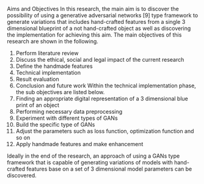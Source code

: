 Aims and Objectives
In this research, the main aim is to discover the possibility of using a generative adversarial networks [9] type framework to generate variations that includes hand-crafted features from a single 3 dimensional blueprint of a not hand-crafted object as well as discovering the implementation for achieving this aim. 
The main objectives of this research are shown in the following.
1.	Perform literature review
2.	Discuss the ethical, social and legal impact of the current research
3.	Define the handmade features
4.	Technical implementation
5.	Result evaluation
6.	Conclusion and future work
Within the technical implementation phase, the sub objectives are listed below.
1.	Finding an appropriate digital representation of a 3 dimensional blue print of an object
2.	Performing necessary data preprocessing
3.	Experiment with different types of GANs
1.	Build the specific type of GANs
2.	Adjust the parameters such as loss function, optimization function and so on
3.	Apply handmade features and make enhancement

Ideally in the end of the research, an approach of using a GANs type framework that is capable of generating variations of models with hand-crafted features base on a set of 3 dimensional model parameters can be discovered.
